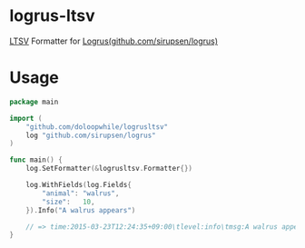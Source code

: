 # logrus-ltsv
[LTSV](http://ltsv.org/) Formatter for [Logrus(github.com/sirupsen/logrus)](https://github.com/sirupsen/logrus)

# Usage
```go
package main

import (
	"github.com/doloopwhile/logrusltsv"
	log "github.com/sirupsen/logrus"
)

func main() {
	log.SetFormatter(&logrusltsv.Formatter{})

	log.WithFields(log.Fields{
		"animal": "walrus",
		"size":   10,
	}).Info("A walrus appears")

	// => time:2015-03-23T12:24:35+09:00\tlevel:info\tmsg:A walrus appears\tanimal:walrus\tsize:10
}
```

